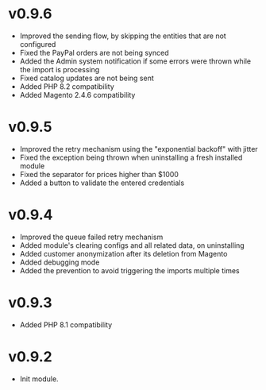 # v0.9.6

- Improved the sending flow, by skipping the entities that are not configured
- Fixed the PayPal orders are not being synced
- Added the Admin system notification if some errors were thrown while the import is processing
- Fixed catalog updates are not being sent
- Added PHP 8.2 compatibility
- Added Magento 2.4.6 compatibility

# v0.9.5

- Improved the retry mechanism using the "exponential backoff" with jitter
- Fixed the exception being thrown when uninstalling a fresh installed module
- Fixed the separator for prices higher than $1000
- Added a button to validate the entered credentials

# v0.9.4

- Improved the queue failed retry mechanism
- Added module's clearing configs and all related data, on uninstalling
- Added customer anonymization after its deletion from Magento
- Added debugging mode
- Added the prevention to avoid triggering the imports multiple times

# v0.9.3

- Added PHP 8.1 compatibility

# v0.9.2

- Init module.
